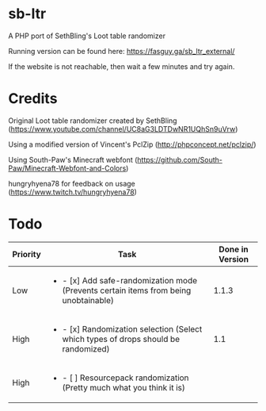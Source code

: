 # sb-ltr
A PHP port of SethBling's Loot table randomizer


Running version can be found here: https://fasguy.ga/sb_ltr_external/

If the website is not reachable, then wait a few minutes and try again.



# Credits
Original Loot table randomizer created by SethBling (https://www.youtube.com/channel/UC8aG3LDTDwNR1UQhSn9uVrw)

Using a modified version of Vincent's PclZip (http://phpconcept.net/pclzip/)

Using South-Paw's Minecraft webfont (https://github.com/South-Paw/Minecraft-Webfont-and-Colors)

hungryhyena78 for feedback on usage (https://www.twitch.tv/hungryhyena78)

# Todo
Priority | Task | Done in Version
------------ | ------------- | -------------
Low | <ul><li>- [x] Add safe-randomization mode (Prevents certain items from being unobtainable)</li></ul> | 1.1.3
High | <ul><li>- [x] Randomization selection (Select which types of drops should be randomized)</li></ul> | 1.1
High | <ul><li>- [ ] Resourcepack randomization (Pretty much what you think it is)</li></ul> | 
